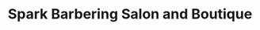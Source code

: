 ---
title: "Spark Barbering Salon and Boutique"
url: /accra/spark-barbering-salon-and-boutique/
shop: Friseur
---